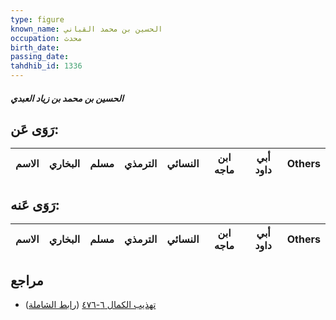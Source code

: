 ```yaml
---
type: figure
known_name: الحسين بن محمد القباني
occupation: محدث
birth_date:
passing_date:
tahdhib_id: 1336
---
```

##### الحسين بن محمد بن زياد العبدي

## رَوَى عَن:
| الاسم | البخاري | مسلم | الترمذي | النسائي | ابن ماجه | أبي داود | Others |
| ----- | ------- | ---- | ------- | ------- | -------- | -------- | ------ |
## رَوَى عَنه:
| الاسم | البخاري | مسلم | الترمذي | النسائي | ابن ماجه | أبي داود | Others |
| ----- | ------- | ---- | ------- | ------- | -------- | -------- | ------ |
## مراجع
- [تهذيب الكمال ٦-٤٧٦](obsidian://open?vault=Tahdhib-al-Kamal&file=Figures/١٣٣٦-الحسين%20بن%20محمد%20بن%20زياد%20العبدي) ([رابط الشاملة](https://shamela.ws/book/3722/3140))